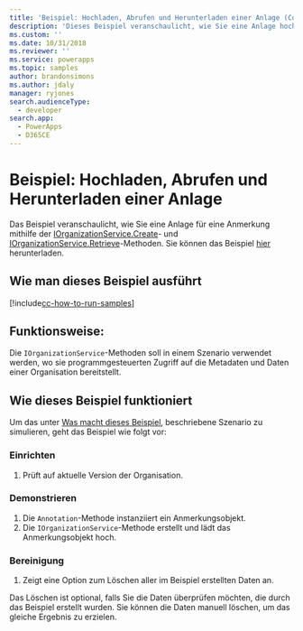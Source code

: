 ```yaml
---
title: 'Beispiel: Hochladen, Abrufen und Herunterladen einer Anlage (Common Data Service für Apps) | Microsoft Docs'
description: 'Dieses Beispiel veranschaulicht, wie Sie eine Anlage hochladen, abrufen und herunterladen.'
ms.custom: ''
ms.date: 10/31/2018
ms.reviewer: ''
ms.service: powerapps
ms.topic: samples
author: brandonsimons
ms.author: jdaly
manager: ryjones
search.audienceType:
  - developer
search.app:
  - PowerApps
  - D365CE
---
```

# <a name="sample-upload-retrieve-and-download-an-attachment"></a>Beispiel: Hochladen, Abrufen und Herunterladen einer Anlage

<!-- https://docs.microsoft.com/en-us/dynamics365/customer-engagement/developer/sample-upload-retrieve-download-attachment -->

Das Beispiel veranschaulicht, wie Sie eine Anlage für eine Anmerkung mithilfe der [IOrganizationService.Create](https://docs.microsoft.com/en-us/dotnet/api/microsoft.xrm.sdk.iorganizationservice.create?view=dynamics-general-ce-9)- und [IOrganizationService.Retrieve](https://docs.microsoft.com/en-us/dotnet/api/microsoft.xrm.sdk.iorganizationservice.retrieve?view=dynamics-general-ce-9)-Methoden. Sie können das Beispiel [hier](https://github.com/Microsoft/PowerApps-Samples/tree/master/cds/orgsvc/C%23/URDAttachement) herunterladen.

## <a name="how-to-run-this-sample"></a>Wie man dieses Beispiel ausführt

[!include[cc-how-to-run-samples](../../includes/cc-how-to-run-samples.md)]


## <a name="what-this-sample-does"></a>Funktionsweise:

Die `IOrganizationService`-Methoden soll in einem Szenario verwendet werden, wo sie programmgesteuerten Zugriff auf die Metadaten und Daten einer Organisation bereitstellt.

## <a name="how-this-sample-works"></a>Wie dieses Beispiel funktioniert

Um das unter [Was macht dieses Beispiel](#what-this-sample-does), beschriebene Szenario zu simulieren, geht das Beispiel wie folgt vor:

### <a name="setup"></a>Einrichten

1. Prüft auf aktuelle Version der Organisation.

### <a name="demonstrate"></a>Demonstrieren
1. Die `Annotation`-Methode instanziiert ein Anmerkungsobjekt.
1. Die `IOrganizationService`-Methode erstellt und lädt das Anmerkungsobjekt hoch.

### <a name="clean-up"></a>Bereinigung

1. Zeigt eine Option zum Löschen aller im Beispiel erstellten Daten an.

Das Löschen ist optional, falls Sie die Daten überprüfen möchten, die durch das Beispiel erstellt wurden. Sie können die Daten manuell löschen, um das gleiche Ergebnis zu erzielen.
